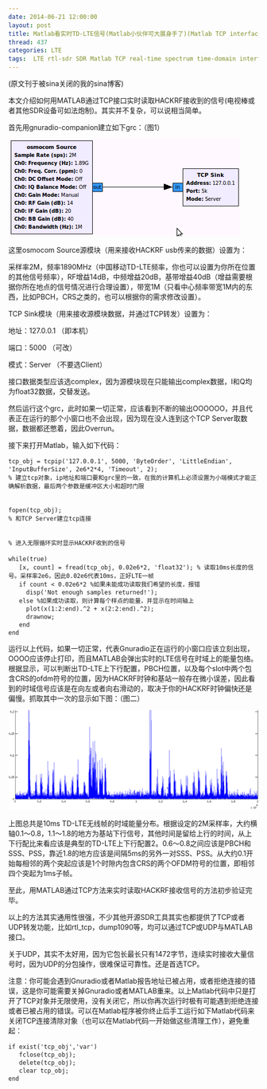 ```yaml
---
date: 2014-06-21 12:00:00
layout: post
title: Matlab看实时TD-LTE信号(Matlab小伙伴可大展身手了)(Matlab TCP interface to HACKRF rtl-sdr)
thread: 437
categories: LTE
tags:  LTE rtl-sdr SDR Matlab TCP real-time spectrum time-domain interface
---
```


(原文刊于被sina关闭的我的sina博客)

本文介绍如何用MATLAB通过TCP接口实时读取HACKRF接收到的信号(电视棒或者其他SDR设备可如法炮制)。其实并不复杂，可以说相当简单。
  
首先用gnuradio-companion建立如下grc：（图1）

![](../media/matlab-grc.png)

这里osmocom Source源模块（用来接收HACKRF usb传来的数据）设置为：

采样率2M，频率1890MHz（中国移动TD-LTE频率，你也可以设置为你所在位置的其他信号频率），RF增益14dB，中频增益20dB，基带增益40dB（增益需要根据你所在地点的信号情况进行合理设置），带宽1M（只看中心频率带宽1M内的东西，比如PBCH，CRS之类的，也可以根据你的需求修改设置）。
  
TCP Sink模块（用来接收源模块数据，并通过TCP转发）设置为：
  
地址：127.0.0.1 （即本机）
  
端口：5000 （可改）
  
模式：Server （不要选Client）
  
接口数据类型应该选complex，因为源模块现在只能输出complex数据，I和Q均为float32数据，交替发送。
  
然后运行这个grc，此时如果一切正常，应该看到不断的输出OOOOOO，并且代表正在运行的那个小窗口也不会出现，因为现在没人连到这个TCP Server取数据，数据都还憋着，因此Overrun。
  
接下来打开Matlab，输入如下代码：

    tcp_obj = tcpip('127.0.0.1', 5000, 'ByteOrder', 'LittleEndian', 'InputBufferSize', 2e6*2*4, 'Timeout', 2);
    % 建立tcp对象，ip地址和端口要和grc里的一致，在我的计算机上必须设置为小端模式才能正确解析数据，最后两个参数是缓冲区大小和超时门限
      
      
    fopen(tcp_obj);
    % 和TCP Server建立tcp连接
      
      
    % 进入无限循环实时显示HACKRF收到的信号
      
    while(true)
       [x, count] = fread(tcp_obj, 0.02e6*2, 'float32'); % 读取10ms长度的信号。采样率2e6，因此0.02e6代表10ms，正好LTE一帧
       if count < 0.02e6*2 %如果未能成功读取我们希望的长度，报错
         disp('Not enough samples returned!');
       else %如果成功读取，则计算每个样点的能量，并显示在时间轴上
         plot(x(1:2:end).^2 + x(2:2:end).^2);
         drawnow;
       end
    end
      

运行以上代码，如果一切正常，代表Gnuradio正在运行的小窗口应该立刻出现，OOOO应该停止打印，而且MATLAB会弹出实时的LTE信号在时域上的能量包络。根据显示，可以判断出TD-LTE上下行配置，PBCH位置，以及每个slot中两个包含CRS的ofdm符号的位置，因为HACKRF时钟和基站一般存在微小误差，因此看到的时域信号应该是在向左或者向右滑动的，取决于你的HACKRF时钟偏快还是偏慢。抓取其中一次的显示如下图：（图二）

![](../media/matlab-time-capture.png)

上图总共是10ms TD-LTE无线帧的时域能量分布。根据设定的2M采样率，大约横轴0.1～0.8，1.1～1.8的地方为基站下行信号，其他时间是留给上行的时间，从上下行配比来看应该是典型的TD-LTE上下行配置2。0.6～0.8之间应该是PBCH和SSS、PSS，靠近1.8的地方应该是间隔5ms的另外一对SSS、PSS。从大约0.1开始每相邻的两个突起应该是1个时隙内包含CRS的两个OFDM符号的位置，即相邻四个突起为1ms子帧。
  
至此，用MATLAB通过TCP方法来实时读取HACKRF接收信号的方法初步验证完毕。
  
以上的方法其实通用性很强，不少其他开源SDR工具其实也都提供了TCP或者UDP转发功能，比如rtl_tcp，dump1090等，均可以通过TCP或UDP与MATLAB接口。
  
关于UDP，其实不太好用，因为它包长最长只有1472字节，连续实时接收大量信号时，因为UDP的分包操作，很难保证可靠性。还是首选TCP。
  
注意：你可能会遇到Gnuradio或者Matlab报告地址已被占用，或者拒绝连接的错误，这是你可能需要关掉Gnuradio或者MATLAB重来。以上Matlab代码中只是打开了TCP对象并无限使用，没有关闭它，所以你再次运行时极有可能遇到拒绝连接或者已被占用的错误。可以在Matlab程序被你终止后手工运行如下Matlab代码来关闭TCP连接清除对象（也可以在Matlab代码一开始做这些清理工作），避免重起：
  
    if exist('tcp_obj','var')
       fclose(tcp_obj);
       delete(tcp_obj);
       clear tcp_obj;
    end 

